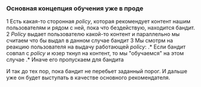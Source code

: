 ### Основная  концепция обучения уже в проде

1 Есть какая-то сторонная *policy*, которая рекомендует контент нашим пользователям и рядом с ней, пока что бездействую, находится бандит.
2 *Policy* выдает пользователю какой-то контент и параллельно мы считаем что бы выдал в данном случае бандит
3 Мы смотрм на реакцию пользователя на выдачу работающей *policy*:
.* Если бандит совпал с *policy* и юзер ткнул на контент, то мы "обучаемся" на этом случае
.* Иначе его пропускаем для бандита

 И так до тех пор, пока бандит не перебьет заданный порог. И дальше уже он будет выступать в качестве основного рекомендателя.
